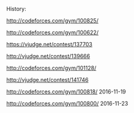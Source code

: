 History:

http://codeforces.com/gym/100825/

http://codeforces.com/gym/100622/

https://vjudge.net/contest/137703

http://vjudge.net/contest/139666

http://codeforces.com/gym/101128/

http://vjudge.net/contest/141746

http://codeforces.com/gym/100818/  2016-11-19

http://codeforces.com/gym/100800/ 2016-11-23

